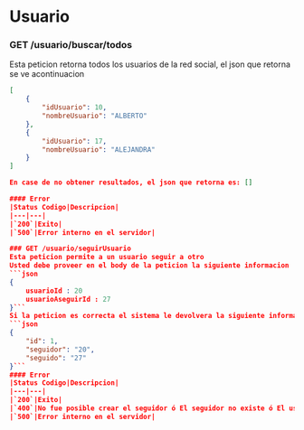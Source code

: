 # Usuario

### GET /usuario/buscar/todos
Esta peticion retorna todos los usuarios de la red social, el json que retorna se ve acontinuacion 
```json
[
    {
        "idUsuario": 10,
        "nombreUsuario": "ALBERTO"
    },
    {
        "idUsuario": 17,
        "nombreUsuario": "ALEJANDRA"
    }
]

En case de no obtener resultados, el json que retorna es: []

#### Error
|Status Codigo|Descripcion|
|---|---|
|`200`|Exito|
|`500`|Error interno en el servidor|

### GET /usuario/seguirUsuario
Esta peticion permite a un usuario seguir a otro 
Usted debe proveer en el body de la peticion la siguiente informacion
```json
{
    usuarioId : 20
    usuarioAseguirId : 27
}```
Si la peticion es correcta el sistema le devolvera la siguiente informacion
```json
{
    "id": 1,
    "seguidor": "20",
    "seguido": "27"
}```
#### Error
|Status Codigo|Descripcion|
|---|---|
|`200`|Exito|
|`400`|No fue posible crear el seguidor ó El seguidor no existe ó El usuario a seguir no existe|
|`500`|Error interno en el servidor|



